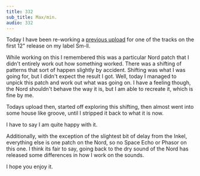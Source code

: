 ```yaml
---
title: 332
sub_title: Max/min.
audio: 332
---
```


Today I have been re-working a <a href="http://www.mono-log.org/snd_172/" title="previous upload">previous upload</a> for one of the tracks on the first 12" release on my label Sm-ll.

While working on this I remembered this was a particular Nord patch that I didn't entirely work out how something worked. There was a shifting of patterns that sort of happen slightly by accident. Shifting was what I was going for, but I didn't expect the result I got. Well, today I managed to unpick this patch and work out what was going on. I have a feeling though, the Nord shouldn't behave the way it is, but I am able to recreate it, which is fine by me.

Todays upload then, started off exploring this shifting, then almost went into some house like groove, until I stripped it back to what it is now.

I have to say I am quite happy with it.

Additionally, with the exception of the slightest bit of delay from the Inkel, everything else is one patch on the Nord, so no Space Echo or Phasor on this one. I think its fair to say, going back to the dry sound of the Nord has released some differences in how I work on the sounds.

I hope you enjoy it.